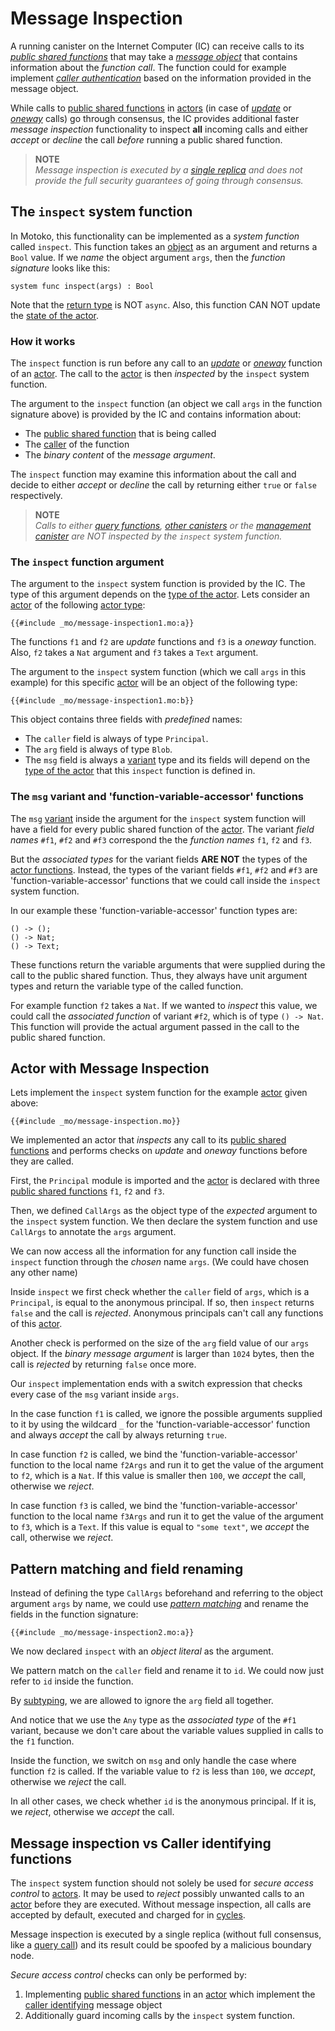 # Message Inspection
A running canister on the Internet Computer (IC) can receive calls to its [*public shared functions*](/internet-computer-programming-concepts/actors.html#public-shared-functions-in-actors) that may take a [*message object*](/internet-computer-programming-concepts/principals-and-authentication.html#caller-authenticating-public-shared-functions) that contains information about the *function call*. The function could for example implement [*caller authentication*](/internet-computer-programming-concepts/principals-and-authentication.html#caller-authenticating-public-shared-functions) based on the information provided in the message object. 

While calls to [public shared functions](/internet-computer-programming-concepts/actors.html#public-shared-functions-in-actors) in [actors](/internet-computer-programming-concepts/actors.html) (in case of [*update*](/internet-computer-programming-concepts/actors.html#public-shared-update) or [*oneway*](/internet-computer-programming-concepts/actors.html#public-shared-oneway) calls) go through consensus, the IC provides additional faster *message inspection* functionality to inspect **all** incoming calls and either *accept* or *decline* the call *before* running a public shared function. 

> **NOTE**  
> *Message inspection is executed by a [single replica](#message-inspection-vs-caller-identifying-functions) and does not provide the full security guarantees of going through consensus.* 

## The `inspect` system function
In Motoko, this functionality can be implemented as a *system function* called `inspect`. This function takes an [object](/common-programming-concepts/objects-and-classes/objects.html) as an argument and returns a `Bool` value. If we *name* the object argument `args`, then the *function signature* looks like this:
```motoko
system func inspect(args) : Bool
``` 

Note that the [return type](/internet-computer-programming-concepts/actors.html#shared-types) is NOT `async`. Also, this function CAN NOT update the [state of the actor](/internet-computer-programming-concepts/basic-memory-persistence.html). 



### How it works
The `inspect` function is run before any call to an [*update*](/internet-computer-programming-concepts/actors.html#public-shared-update) or [*oneway*](/internet-computer-programming-concepts/actors.html#public-shared-oneway) function of an [actor](/internet-computer-programming-concepts/actors.html). The call to the [actor](/internet-computer-programming-concepts/actors.html) is then *inspected* by the `inspect` system function. 

The argument to the `inspect` function (an object we call `args` in the function signature above) is provided by the IC and contains information about:
- The [public shared function](/internet-computer-programming-concepts/actors.html#public-shared-functions-in-actors) that is being called
- The [caller](/internet-computer-programming-concepts/principals-and-authentication.html#caller-authenticating-public-shared-functions) of the function
- The *binary content* of the *message argument*. 

The `inspect` function may examine this information about the call and decide to either *accept* or *decline* the call by returning either `true` or `false` respectively. 

> **NOTE**  
> *Calls to either [query functions](/internet-computer-programming-concepts/actors.html#public-shared-query), [other canisters](/advanced-concepts/async-programming/cross-canister-calls-and-rollbacks.html) or the [management canister](/common-internet-computer-canisters/ic-management-canister.html) are NOT inspected by the `inspect` system function.*

### The `inspect` function argument
The argument to the `inspect` system function is provided by the IC. The type of this argument depends on the [type of the actor](/internet-computer-programming-concepts/actors.html#actor-type). Lets consider an [actor](/internet-computer-programming-concepts/actors.html) of the following [actor type](/internet-computer-programming-concepts/actors.html#actor-type):
```motoko
{{#include _mo/message-inspection1.mo:a}}
```
The functions `f1` and `f2` are *update* functions and `f3` is a *oneway* function. Also, `f2` takes a `Nat` argument and `f3` takes a `Text` argument. 

The argument to the `inspect` system function (which we call `args` in this example) for this specific [actor](/internet-computer-programming-concepts/actors.html) will be an object of the following type:  
```motoko
{{#include _mo/message-inspection1.mo:b}}  
``` 

This object contains three fields with *predefined* names: 
- The `caller` field is always of type `Principal`.
- The `arg` field is always of type `Blob`.
- The `msg` field is always a [variant](/common-programming-concepts/types/variants.html) type and its fields will depend on the [type of the actor](/internet-computer-programming-concepts/actors.html#actor-type) that this `inspect` function is defined in.

### The `msg` variant and 'function-variable-accessor' functions
The `msg` [variant](/common-programming-concepts/types/variants.html) inside the argument for the `inspect` system function will have a field for every public shared function of the [actor](/internet-computer-programming-concepts/actors.html). The variant *field names* `#f1`, `#f2` and `#f3` correspond the the *function names* `f1`, `f2` and `f3`. 

But the *associated types* for the variant fields **ARE NOT** the types of the [actor functions](/internet-computer-programming-concepts/actors.html#public-shared-functions-in-actors). Instead, the types of the variant fields `#f1`, `#f2` and `#f3` are 'function-variable-accessor' functions that we could call inside the `inspect` system function. 

In our example these 'function-variable-accessor' function types are:
```motoko
() -> ();
() -> Nat;
() -> Text; 
```
These functions return the variable arguments that were supplied during the call to the public shared function. Thus, they always have unit argument types and return the variable type of the called function. 

For example function `f2` takes a `Nat`. If we wanted to *inspect* this value, we could call the *associated function* of variant `#f2`, which is of type `() -> Nat`. This function will provide the actual argument passed in the call to the public shared function.

## Actor with Message Inspection
Lets implement the `inspect` system function for the example [actor](/internet-computer-programming-concepts/actors.html) given above:
```motoko
{{#include _mo/message-inspection.mo}}
```

We implemented an actor that *inspects* any call to its [public shared functions](/internet-computer-programming-concepts/actors.html#public-shared-functions-in-actors) and performs checks on *update* and *oneway* functions before they are called. 

First, the `Principal` module is imported and the [actor](/internet-computer-programming-concepts/actors.html) is declared with three [public shared functions](/internet-computer-programming-concepts/actors.html#public-shared-functions-in-actors) `f1`, `f2` and `f3`.

Then, we defined `CallArgs` as the object type of the *expected* argument to the `inspect` system function. We then declare the system function and use `CallArgs` to annotate the `args` argument. 

We can now access all the information for any function call inside the `inspect` function through the *chosen* name `args`. (We could have chosen any other name)  

Inside `inspect` we first check whether the `caller` field of `args`, which is a `Principal`, is equal to the anonymous principal. If so, then `inspect` returns `false` and the call is *rejected*. Anonymous principals can't call any functions of this [actor](/internet-computer-programming-concepts/actors.html).  

Another check is performed on the size of the `arg` field value of our `args` object. If the *binary message argument* is larger than `1024` bytes, then the call is *rejected* by returning `false` once more.  

Our `inspect` implementation ends with a switch expression that checks every case of the `msg` variant inside `args`. 

In the case function `f1` is called, we ignore the possible arguments supplied to it by using the wildcard `_` for the 'function-variable-accessor' function and always *accept* the call by always returning `true`.

In case function `f2` is called, we bind the 'function-variable-accessor' function to the local name `f2Args` and run it to get the value of the argument to `f2`, which is a `Nat`. If this value is smaller then `100`, we *accept* the call, otherwise we *reject*. 

In case function `f3` is called, we bind the 'function-variable-accessor' function to the local name `f3Args` and run it to get the value of the argument to `f3`, which is a `Text`. If this value is equal to `"some text"`, we *accept* the call, otherwise we *reject*. 

## Pattern matching and field renaming
Instead of defining the type `CallArgs` beforehand and referring to the object argument `args` by name, we could use [*pattern matching*](/common-programming-concepts/pattern-matching.html) and rename the fields in the function signature:
```motoko
{{#include _mo/message-inspection2.mo:a}}
```

We now declared `inspect` with an *object literal* as the argument. 

We pattern match on the `caller` field and rename it to `id`. We could now just refer to `id` inside the function.  

By [subtyping](/advanced-types/subtyping.html), we are allowed to ignore the `arg` field all together. 

And notice that we use the `Any` type as the *associated type* of the `#f1` variant, because we don't care about the variable values supplied in calls to the `f1` function. 

Inside the function, we switch on `msg` and only handle the case where function `f2` is called. If the variable value to `f2` is less than `100`, we *accept*, otherwise we *reject* the call. 

In all other cases, we check whether `id` is the anonymous principal. If it is, we *reject*, otherwise we *accept* the call. 

## Message inspection vs Caller identifying functions
The `inspect` system function should not solely be used for *secure access control* to [actors](/internet-computer-programming-concepts/actors.html). It may be used to *reject* possibly unwanted calls to an [actor](/internet-computer-programming-concepts/actors.html) before they are executed. Without message inspection, all calls are accepted by default, executed and charged for in [cycles](/project-deployment/cycles-and-icp.html).
 
Message inspection is executed by a single replica (without full consensus, like a [query call](/internet-computer-programming-concepts/actors.html#public-shared-functions-in-actors)) and its result could be spoofed by a malicious boundary node. 

*Secure access control* checks can only be performed by:
1. Implementing [public shared functions](/internet-computer-programming-concepts/actors.html#public-shared-functions-in-actors) in an [actor](/internet-computer-programming-concepts/actors.html) which implement the [caller identifying](/internet-computer-programming-concepts/principals-and-authentication.html#caller-authenticating-public-shared-functions) message object 
1. Additionally guard incoming calls by the `inspect` system function.

